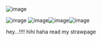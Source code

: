  ![image](https://github.com/MiracleMuzical/MiracleMuzical/assets/153952641/abb1c9f9-1242-4ccd-857c-242858aabcd6)
 
![image](https://github.com/MiracleMuzical/MiracleMuzical/assets/153952641/bdb9da2a-3947-4ddc-85f6-c43b87acf09d) ![image](https://github.com/MiracleMuzical/MiracleMuzical/assets/153952641/84ec374f-5bad-4c28-a794-5cbab3b6186a)![image](https://github.com/MiracleMuzical/MiracleMuzical/assets/153952641/3f0f5860-110e-4854-b3b7-9677e3b3fa40)![image](https://github.com/MiracleMuzical/MiracleMuzical/assets/153952641/0e617ea5-c11b-4d3c-b958-3001b46a30e4)





 hey...!!!! hihi haha read my strawpage
